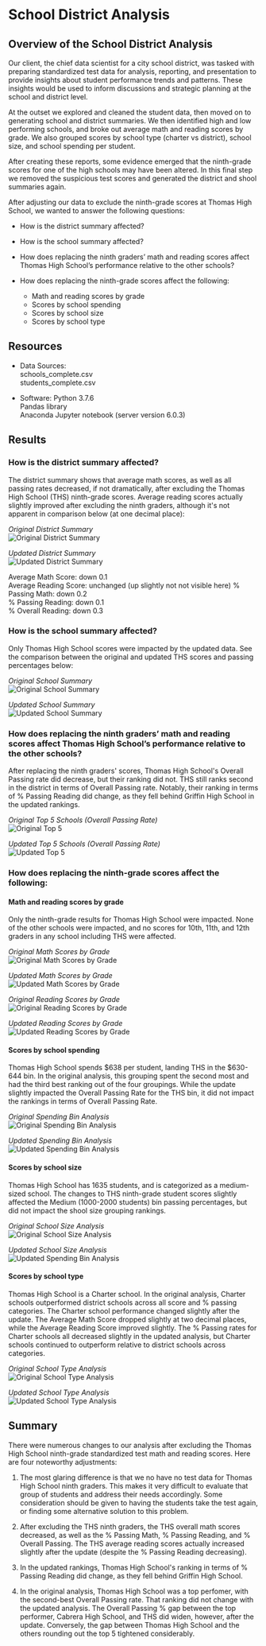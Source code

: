 # School District Analysis

## Overview of the School District Analysis
Our client, the chief data scientist for a city school district, was tasked with preparing standardized test data for analysis, reporting, and presentation to provide insights about student performance trends and patterns. These insights would be used to inform discussions and strategic planning at the school and district level.

At the outset we explored and cleaned the student data, then moved on to generating school and district summaries. We then identified high and low performing schools, and broke out average math and reading scores by grade. We also grouped scores by school type (charter vs district), school size, and school spending per student.

After creating these reports, some evidence emerged that the ninth-grade scores for one of the high schools may have been altered. In this final step we removed the suspicious test scores and generated the district and shool summaries again.

After adjusting our data to exclude the ninth-grade scores at Thomas High School, we wanted to answer the following questions:

* How is the district summary affected?

* How is the school summary affected?

* How does replacing the ninth graders’ math and reading scores affect Thomas High School’s performance relative to the other schools?
  
* How does replacing the ninth-grade scores affect the following:
  * Math and reading scores by grade  
  * Scores by school spending
  * Scores by school size
  * Scores by school type

## Resources
* Data Sources:  
    schools_complete.csv  
    students_complete.csv  
    
* Software: 
    Python 3.7.6  
    Pandas library  
    Anaconda Jupyter notebook (server version 6.0.3)   

## Results
### How is the district summary affected?

The district summary shows that average math scores, as well as all passing rates decreased, if not dramatically, after excluding the Thomas High School (THS) ninth-grade scores. Average reading scores actually slightly improved after excluding the ninth graders, although it's not apparent in comparison below (at one decimal place):


*Original District Summary*  
![Original District Summary](https://github.com/flowersmichael/School_District_Analysis/blob/main/Resources/Original%20District%20Summary.png)



*Updated District Summary*  
![Updated District Summary](https://github.com/flowersmichael/School_District_Analysis/blob/main/Resources/Updated%20District%20Summary.png)



Average Math Score: down 0.1  
Average Reading Score: unchanged (up slightly not not visible here) 
% Passing Math: down 0.2  
% Passing Reading: down 0.1  
% Overall Reading: down 0.3  


### How is the school summary affected?

Only Thomas High School scores were impacted by the updated data. See the comparison between the original and updated THS scores and passing percentages below:


*Original School Summary*  
![Original School Summary](https://github.com/flowersmichael/School_District_Analysis/blob/main/Resources/Original%20School%20Summary.png)



*Updated School Summary*  
![Updated School Summary](https://github.com/flowersmichael/School_District_Analysis/blob/main/Resources/Updated%20School%20Summary2.png)




### How does replacing the ninth graders’ math and reading scores affect Thomas High School’s performance relative to the other schools?

After replacing the ninth graders' scores, Thomas High School's Overall Passing rate did decrease, but their ranking did not. THS still ranks second in the district in terms of Overall Passing rate. Notably, their ranking in terms of % Passing Reading did change, as they fell behind Griffin High School in the updated rankings.


*Original Top 5 Schools (Overall Passing Rate)*  
![Original Top 5](https://github.com/flowersmichael/School_District_Analysis/blob/main/Resources/Original%20Top%205%20Schools.png)



*Updated Top 5 Schools (Overall Passing Rate)*  
![Updated Top 5](https://github.com/flowersmichael/School_District_Analysis/blob/main/Resources/Updated%20Top%205%20Schools.png)




### How does replacing the ninth-grade scores affect the following:


#### Math and reading scores by grade  
    
Only the ninth-grade results for Thomas High School were impacted. None of the other schools were impacted, and no scores for 10th, 11th, and 12th graders in any school including THS were affected.
 
 
*Original Math Scores by Grade*  
![Original Math Scores by Grade](https://github.com/flowersmichael/School_District_Analysis/blob/main/Resources/Original%20Math%20Scores%20by%20Grade.png)


*Updated Math Scores by Grade*  
![Updated Math Scores by Grade](https://github.com/flowersmichael/School_District_Analysis/blob/main/Resources/Updated%20Math%20Scores%20by%20Grade.png)



*Original Reading Scores by Grade*  
![Original Reading Scores by Grade](https://github.com/flowersmichael/School_District_Analysis/blob/main/Resources/Original%20Reading%20Scores%20by%20Grade.png)


*Updated Reading Scores by Grade*  
![Updated Reading Scores by Grade](https://github.com/flowersmichael/School_District_Analysis/blob/main/Resources/Updated%20Reading%20Scores%20by%20Grade.png)
    
  
  
  
#### Scores by school spending

Thomas High School spends $638 per student, landing THS in the $630-644 bin. In the original analysis, this grouping spent the second most and had the third best ranking out of the four groupings. While the update slightly impacted the Overall Passing Rate for the THS bin, it did not impact the rankings in terms of Overall Passing Rate.


*Original Spending Bin Analysis*  
![Original Spending Bin Analysis](https://github.com/flowersmichael/School_District_Analysis/blob/main/Resources/Original%20Spending%20Bin%20Rankings.png)

*Updated Spending Bin Analysis*  
![Updated Spending Bin Analysis](https://github.com/flowersmichael/School_District_Analysis/blob/main/Resources/Updated%20Spending%20Bin%20Rankings.png)
    
    
    
  
#### Scores by school size  
    
Thomas High School has 1635 students, and is categorized as a medium-sized school. The changes to THS ninth-grade student scores slightly affected the Medium       (1000-2000 students) bin passing percentages, but did not impact the shool size grouping rankings.



*Original School Size Analysis*  
![Original School Size Analysis](https://github.com/flowersmichael/School_District_Analysis/blob/main/Resources/Original%20School%20Size%20Analysis.png)


*Updated School Size Analysis*  
![Updated Spending Bin Analysis](https://github.com/flowersmichael/School_District_Analysis/blob/main/Resources/Updated%20School%20Size%20Analysis.png)
    

#### Scores by school type  

Thomas High School is a Charter school. In the original analysis, Charter schools outperformed district schools across all score and % passing categories. The Charter school performance changed slightly after the update. The Average Math Score dropped slightly at two decimal places, while the Average Reading Score improved slightly. The % Passing rates for Charter schools all decreased slightly in the updated analysis, but Charter schools continued to outperform relative to district schools across categories.


*Original School Type Analysis*  
![Original School Type Analysis](https://github.com/flowersmichael/School_District_Analysis/blob/main/Resources/Original%20School%20Type%20Analysis.png)


*Updated School Type Analysis*  
![Updated School Type Analysis](https://github.com/flowersmichael/School_District_Analysis/blob/main/Resources/Updated%20School%20Type%20Analysis.png)

## Summary

There were numerous changes to our analysis after excluding the Thomas High School ninth-grade standardized test math and reading scores. Here are four noteworthy adjustments:

1. The most glaring difference is that we no have no test data for Thomas High School ninth graders. This makes it very difficult to evaluate that group of students and address their needs accordingly. Some consideration should be given to having the students take the test again, or finding some alternative solution to this problem.

2. After excluding the THS ninth graders, the THS overall math scores decreased, as well as the % Passing Math, % Passing Reading, and % Overall Passing.
The THS average reading scores actually increased slightly after the update (despite the % Passing Reading decreasing).

3. In the updated rankings, Thomas High School's ranking in terms of % Passing Reading did change, as they fell behind Griffin High School.

4. In the original analysis, Thomas High School was a top perfomer, with the second-best Overall Passing rate. That ranking did not change with the updated analysis. The Overall Passing % gap between the top performer, Cabrera High School, and THS did widen, however, after the update. Conversely, the gap between Thomas High School and the others rounding out the top 5 tightened considerably.




